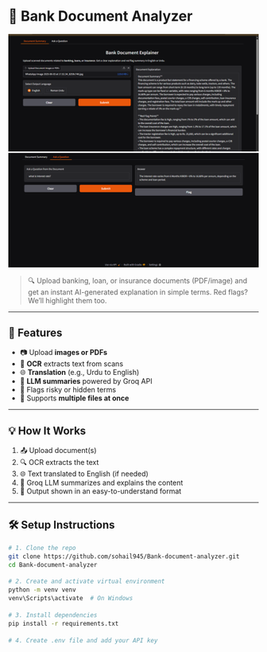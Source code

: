 # 🏦 Bank Document Analyzer

![Banner](response.png)
![Banner](response_QA.png)
> 🔍 Upload banking, loan, or insurance documents (PDF/image) and get an instant AI-generated explanation in simple terms. Red flags? We’ll highlight them too.

---

## 🚀 Features

- 📷 Upload **images or PDFs**
- 🧠 **OCR** extracts text from scans
- 🌐 **Translation** (e.g., Urdu to English)
- 💬 **LLM summaries** powered by Groq API
- 🚩 Flags risky or hidden terms
- 📎 Supports **multiple files at once**

---

## 💡 How It Works

1. 📤 Upload document(s)
2. 🔍 OCR extracts the text
3. 🌐 Text translated to English (if needed)
4. 🤖 Groq LLM summarizes and explains the content
5. 📄 Output shown in an easy-to-understand format

---

## 🛠️ Setup Instructions

```bash
# 1. Clone the repo
git clone https://github.com/sohail945/Bank-document-analyzer.git
cd Bank-document-analyzer

# 2. Create and activate virtual environment
python -m venv venv
venv\Scripts\activate  # On Windows

# 3. Install dependencies
pip install -r requirements.txt

# 4. Create .env file and add your API key
